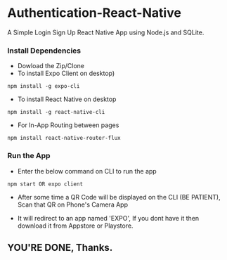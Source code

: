 # Authentication-React-Native
A Simple Login Sign Up React Native App using Node.js and SQLite.

### Install Dependencies
* Dowload the Zip/Clone
* To install Expo Client on desktop)
```
npm install -g expo-cli
```
* To install React Native on desktop
```
npm install -g react-native-cli
```
* For In-App Routing between pages
```
npm install react-native-router-flux
```
  
### Run the App 
* Enter the below command on CLI to run the app  
```
npm start OR expo client
```
* After some time a QR Code will be displayed on the CLI (BE PATIENT), Scan that QR on Phone's Camera App

* It will redirect to an app named 'EXPO', If you dont have it then download it from Appstore or Playstore.

## YOU'RE DONE, Thanks.
